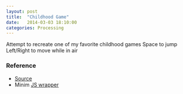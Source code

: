 ```yaml
---
layout: post
title:  "Childhood Game"
date:   2014-03-03 18:10:00 
categories: Processing
---
```


Attempt to recreate one of my favorite childhood games
Space to jump
Left/Right to move while in air

<script src="/javascripts/Minim.js"></script>
<script src="/javascripts/processing-1.4.1.min.js"></script>
<canvas data-processing-sources="/resources/processing/childhood-game.pde"></canvas>

### Reference
* [Source]
* Minim [JS wrapper]

[Source]: https://github.com/go717franciswang/glowing-octo-spice/tree/master/ps4
[JS wrapper]: https://github.com/go717franciswang/glowing-octo-spice/blob/master/ps4/Minim.js
